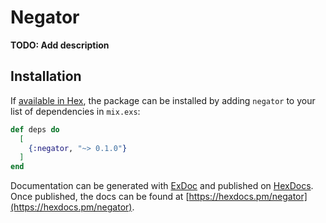 # Negator

**TODO: Add description**

## Installation

If [available in Hex](https://hex.pm/docs/publish), the package can be installed
by adding `negator` to your list of dependencies in `mix.exs`:

```elixir
def deps do
  [
    {:negator, "~> 0.1.0"}
  ]
end
```

Documentation can be generated with [ExDoc](https://github.com/elixir-lang/ex_doc)
and published on [HexDocs](https://hexdocs.pm). Once published, the docs can
be found at [https://hexdocs.pm/negator](https://hexdocs.pm/negator).

